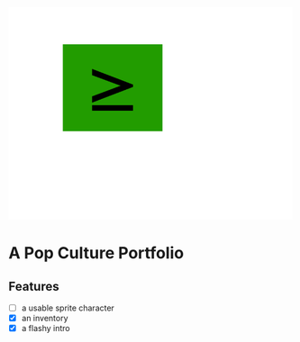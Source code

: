 ![atleastzero](https://github.com/atleastzero/portfolio/blob/main/assets/images/atleastzero_tpbg.png)

# A Pop Culture Portfolio

## Features
- [ ] a usable sprite character
- [x] an inventory
- [x] a flashy intro
